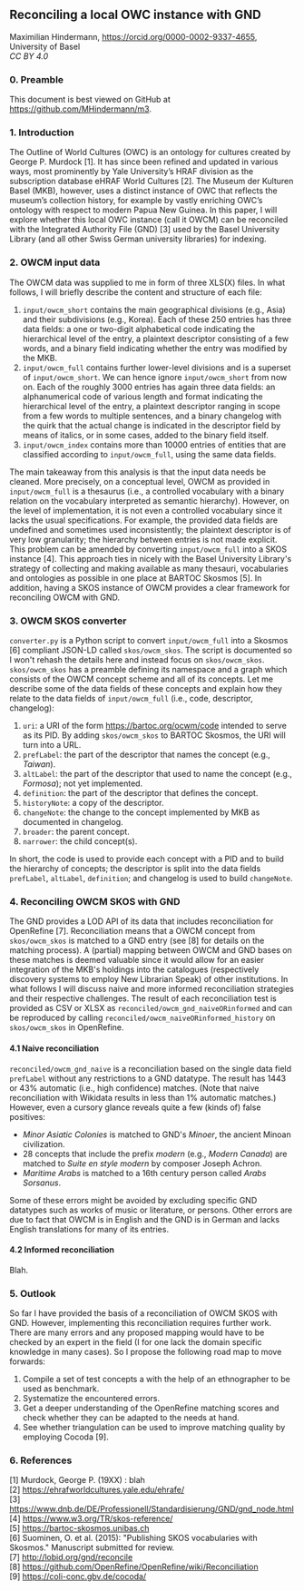 ## Reconciling a local OWC instance with GND
Maximilian Hindermann, https://orcid.org/0000-0002-9337-4655, University of Basel  
_CC BY 4.0_

### 0. Preamble

This document is best viewed on GitHub at https://github.com/MHindermann/m3. 

### 1. Introduction

The Outline of World Cultures (OWC) is an ontology for cultures created by George P. Murdock [1]. It has since been refined and updated in various ways, most prominently by Yale University’s HRAF division as the subscription database eHRAF World Cultures [2]. The Museum der Kulturen Basel (MKB), however, uses a distinct instance of OWC that reflects the museum’s collection history, for example by vastly enriching OWC’s ontology with respect to modern Papua New Guinea. In this paper, I will explore whether this local OWC instance (call it OWCM) can be reconciled with the Integrated Authority File (GND) [3] used by the Basel University Library (and all other Swiss German university libraries) for indexing. 

### 2. OWCM input data
The OWCM data was supplied to me in form of three XLS(X) files. In what follows, I will briefly describe the content and structure of each file:

1. `input/owcm_short` contains the main geographical divisions (e.g., Asia) and their subdivisions (e.g., Korea). Each of these 250 entries has three data fields: a one or two-digit alphabetical code indicating the hierarchical level of the entry, a plaintext descriptor consisting of a few words, and a binary field indicating whether the entry was modified by the MKB.
2. `input/owcm_full` contains further lower-level divisions and is a superset of `input/owcm_short`. We can hence ignore `input/owcm_short` from now on. Each of the roughly 3000 entries has again three data fields: an alphanumerical code of various length and format indicating the hierarchical level of the entry, a plaintext descriptor ranging in scope from a few words to multiple sentences, and a binary changelog with the quirk that the actual change is indicated in the descriptor field by means of italics, or in some cases, added to the binary field itself.
3. `input/owcm_index` contains more than 10000 entries of entities that are classified according to `input/owcm_full`, using the same data fields. 

The main takeaway from this analysis is that the input data needs be cleaned. More precisely, on a conceptual level, OWCM as provided in `input/owcm_full` is a thesaurus (i.e., a controlled vocabulary with a binary relation on the vocabulary interpreted as semantic hierarchy). However, on the level of implementation, it is not even a controlled vocabulary since it lacks the usual specifications. For example, the provided data fields are undefined and sometimes used inconsistently; the plaintext descriptor is of very low granularity; the hierarchy between entries is not made explicit. This problem can be amended by converting `input/owcm_full` into a SKOS instance [4]. This approach ties in nicely with the Basel University Library's strategy of collecting and making available as many thesauri, vocabularies and ontologies as possible in one place at BARTOC Skosmos [5]. In addition, having a SKOS instance of OWCM provides a clear framework for reconciling OWCM with GND.

### 3. OWCM SKOS converter

`converter.py` is a Python script to convert `input/owcm_full` into  a Skosmos [6] compliant JSON-LD called `skos/owcm_skos`. The script is documented so I won't rehash the details here and instead focus on `skos/owcm_skos`. `skos/owcm_skos` has a preamble defining its namespace and a graph which consists of the OWCM concept scheme and all of its concepts. Let me describe some of the data fields of these concepts and explain how they relate to the data fields of `input/owcm_full` (i.e., code, descriptor, changelog):

1. `uri`: a URI of the form https://bartoc.org/ocwm/code intended to serve as its PID. By adding `skos/owcm_skos` to BARTOC Skosmos, the URI will turn into a URL.
2. `prefLabel`: the part of the descriptor that names the concept (e.g., _Taiwan_).
3. `altLabel`: the part of the descriptor that used to name the concept (e.g., _Formosa_); not yet implemented.
4. `definition`: the part of the descriptor that defines the concept.
5. `historyNote`: a copy of the descriptor. 
6. `changeNote`: the change to the concept implemented by MKB as documented in changelog.
7. `broader`: the parent concept.
8. `narrower`: the child concept(s). 

In short, the code is used to provide each concept with a PID and to build the hierarchy of concepts; the descriptor is split into the data fields `prefLabel`, `altLabel`, `definition`; and changelog is used to build `changeNote`.

### 4. Reconciling OWCM SKOS with GND

The GND provides a LOD API of its data that includes reconciliation for OpenRefine [7]. Reconciliation means that a OWCM concept from `skos/owcm_skos` is matched to a GND entry (see [8] for details on the matching process). A (partial) mapping between OWCM and GND bases on these matches is deemed valuable since it would allow for an easier integration of the MKB's holdings into the catalogues (respectively discovery systems to employ New Librarian Speak) of other institutions. In what follows I will discuss naive and more informed reconciliation strategies and their respective challenges. The result of each reconciliation test is provided as CSV or XLSX as `reconciled/owcm_gnd_naiveORinformed` and can be reproduced by calling `reconciled/owcm_naiveORinformed_history` on `skos/owcm_skos` in OpenRefine. 

#### 4.1 Naive reconciliation

`reconciled/owcm_gnd_naive` is a reconciliation based on the single data field `prefLabel` without any restrictions to a GND datatype. The result has 1443 or 43% automatic (i.e., high confidence) matches. (Note that naive reconciliation with Wikidata results in less than 1% automatic matches.) However, even a cursory glance reveals quite a few (kinds of) false positives:

- _Minor Asiatic Colonies_ is matched to GND's _Minoer_, the ancient Minoan civilization.
- 28 concepts that include the prefix _modern_ (e.g., _Modern Canada_) are matched to _Suite en style modern_ by composer Joseph Achron.
-  _Maritime Arabs_ is matched to a 16th century person called _Arabs Sorsanus_.

 Some of these errors might be avoided by excluding specific GND datatypes such as works of music or literature, or persons. Other errors are due to fact that OWCM is in English and the GND is in German and lacks English translations for many of its entries.
 
#### 4.2 Informed reconciliation

Blah.

### 5. Outlook

So far I have provided the basis of a reconciliation of OWCM SKOS with GND. However, implementing this reconciliation requires further work. There are many errors and any proposed mapping would have to be checked by an expert in the field (I for one lack the domain specific knowledge in many cases). So I propose the following road map to move forwards: 

1. Compile a set of test concepts a with the help of an ethnographer to be used as benchmark.
2. Systematize the encountered errors.
3. Get a deeper understanding of the OpenRefine matching scores and check whether they can be adapted to the needs at hand.
4. See whether triangulation can be used to improve matching quality by employing Cocoda [9].


### 6. References  
[1] Murdock, George P. (19XX)  : blah  
[2] https://ehrafworldcultures.yale.edu/ehrafe/   
[3] https://www.dnb.de/DE/Professionell/Standardisierung/GND/gnd_node.html  
[4] https://www.w3.org/TR/skos-reference/  
[5] https://bartoc-skosmos.unibas.ch   
[6] Suominen, O. et al. (2015): "Publishing SKOS vocabularies with Skosmos." Manuscript submitted for review.  
[7] http://lobid.org/gnd/reconcile  
[8] https://github.com/OpenRefine/OpenRefine/wiki/Reconciliation  
[9] https://coli-conc.gbv.de/cocoda/  

